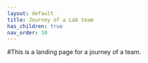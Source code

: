 ```yaml
---
layout: default
title: Journey of a Lab team
has_children: true
nav_order: 10
---
```

#This is a landing page for a journey of a team.
